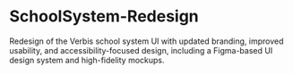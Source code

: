 # SchoolSystem-Redesign
Redesign of the Verbis school system UI with updated branding, improved usability, and accessibility-focused design, including a Figma-based UI design system and high-fidelity mockups.
